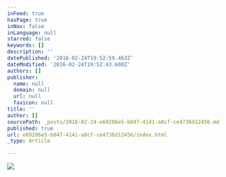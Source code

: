 ```yaml
---
inFeed: true
hasPage: true
inNav: false
inLanguage: null
starred: false
keywords: []
description: ''
datePublished: '2016-02-24T19:52:59.463Z'
dateModified: '2016-02-24T19:52:43.608Z'
authors: []
publisher:
  name: null
  domain: null
  url: null
  favicon: null
title: ''
author: []
sourcePath: _posts/2016-02-24-e69286e5-b847-4141-a8cf-ce4736d12456.md
published: true
url: e69286e5-b847-4141-a8cf-ce4736d12456/index.html
_type: Article

---
```

![](https://the-grid-user-content.s3-us-west-2.amazonaws.com/35d47e15-e3f2-41de-ab20-4d366a974394.jpg)